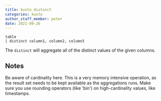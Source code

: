 ```yaml
---
title: kusto distinct
categories: kusto
author_staff_member: peter
date: 2021-09-26
---
```


```kusto
table
| distinct column1, column2, column3

```

The `distinct` will aggregate all of the distinct values of the given columns. 

## Notes
Be aware of cardinality here. This is a very memory intensive operation, as the result set needs to be kept available as the aggregations runs. Make sure you use rounding operators (like 'bin') on high-cardinality values, like timestamps. 